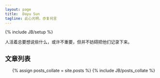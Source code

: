 ```yaml
---
layout: page
title:  Dayu Sun
tagline: 此心光明，亦复何言
---
```

{% include JB/setup %}

人活着总要想说些什么，或许不重要，但并不妨碍把他们记录下来。


## 文章列表


<ul>
  {% assign posts_collate = site.posts %}
  {% include JB/posts_collate %}
</ul>










